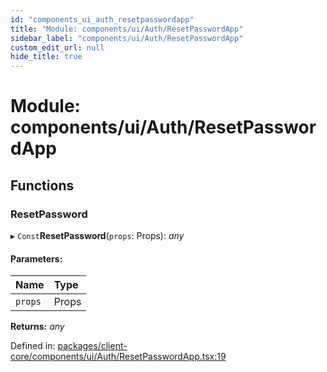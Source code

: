 ```yaml
---
id: "components_ui_auth_resetpasswordapp"
title: "Module: components/ui/Auth/ResetPasswordApp"
sidebar_label: "components/ui/Auth/ResetPasswordApp"
custom_edit_url: null
hide_title: true
---
```


# Module: components/ui/Auth/ResetPasswordApp

## Functions

### ResetPassword

▸ `Const`**ResetPassword**(`props`: Props): *any*

#### Parameters:

Name | Type |
:------ | :------ |
`props` | Props |

**Returns:** *any*

Defined in: [packages/client-core/components/ui/Auth/ResetPasswordApp.tsx:19](https://github.com/xr3ngine/xr3ngine/blob/66a84a950/packages/client-core/components/ui/Auth/ResetPasswordApp.tsx#L19)
